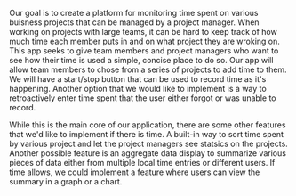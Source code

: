 Our goal is to create a platform for monitoring time spent on various buisness projects that can be managed by a project manager. When working on projects with large teams, it can be hard to keep track of how much time each member puts in and on what project they are wroking on. This app seeks to give team members and project managers who want to see how their time is used a simple, concise place to do so. Our app will allow team members to chose from a series of projects to add time to them. We will have a start/stop button that can be used to record time as it's happening. Another option that we would like to implement is a way to retroactively enter time spent that the user either forgot or was unable to record. 

While this is the main core of our application, there are some other features that we'd like to implement if there is time. A built-in way to sort time spent by various project and let the project managers see statsics on the projects. Another possible feature is an aggregate data display to summarize various pieces of data either from multiple local time entries or different users. If time allows, we could implement a feature where users can view the summary in a graph or a chart.  
